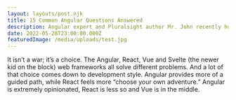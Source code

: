 ```yaml
---
layout: layouts/post.njk
title: 15 Common Angular Questions Answered
description: Angular expert and Pluralsight author Mr. John recently hosted two live events where he shared his tips and tricks.
date: 2022-05-28T23:00:00.000Z
featuredImage: /media/uploads/test.jpg
---
```

It isn’t a war; it’s a choice. The Angular, React, Vue and Svelte (the newer kid on the block) web frameworks all solve different problems. And a lot of that choice comes down to development style. Angular provides more of a guided path, while React feels more “choose your own adventure.” Angular is extremely opinionated, React is less so and Vue is in the middle.